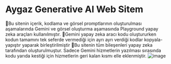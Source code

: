 # Aygaz Generative AI Web Sitem
🔶Bu sitenin içerik, kodlama ve görsel promptlarının oluşturulması aşamalarında Gemini ve görsel oluşturma aşamasında Playground yapay zeka araçları kullanılmıştır.
🔶Gemini yapay zeka aracı kodu oluştururken kodun tamamını tek seferde vermediği için ayrı ayrı verdiği kodlar kopyala-yapıştır yaparak birleştirilmiştir
🔶Bu sitenin tüm bileşenleri yapay zeka tarafından oluşturulmuştur. Sadece Gemini hizmetlerin yazılması sırasında kodu yarıda kestiği için hizmetlerin geri kalan kısmı elle eklenmiştir.
![image](https://github.com/onermburak/bmo_aygaz_generative_ai_my_website/assets/69394518/ed72cd77-33e6-4f7a-81b1-79b38171e0ef)
